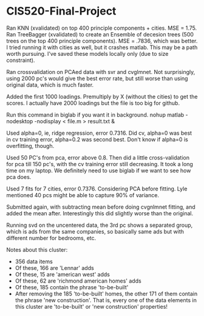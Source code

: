 CIS520-Final-Project
====================
Ran KNN (xvalidated) on top 400 principle components + cities. MSE = 1.75. Ran TreeBagger (xvalidated) to create an Ensemble of decesion trees (500 trees on the top 400 principle components). MSE = .7836, which was better. I tried running it with cities as well, but it crashes matlab. This may be a path worth pursuing. I've saved these models locally only (due to size constraint).


Ran crossvalidation on PCAed data with svr and cvglmnet. Not surprisingly, using 2000 pc's would give the best error rate, but still worse than using original data, which is much faster.

Added the first 1000 loadings. Premultiply by X (without the cities) to get the scores. I actually have 2000 loadings but the file is too big for github.

Run this command in biglab if you want it in background.
nohup matlab -nodesktop -nodisplay < file.m > result.txt &

Used alpha=0, ie, ridge regression, error 0.7316. Did cv, alpha=0 was best in cv training error, alpha=0.2 was second best. Don't know if alpha=0 is overfitting, though.

Used 50 PC's from pca, error above 0.8. Then did a little cross-validation for pca till 150 pc's, with the cv training error still decreasing. It took a long time on my laptop. We definitely need to use biglab if we want to see how pca does.

Used 7 fits for 7 cities, error 0.7376. Considering PCA before fitting. Lyle mentioned 40 pcs might be able to capture 90% of variance.

Submitted again, with subtracting mean before doing cvgnlmnet fitting, and added the mean after. Interestingly this did slightly worse than the original.

Running svd on the uncentered data, the 3rd pc shows a separated group, which is ads from the same companies, so basically same ads but with different number for bedrooms, etc.

Notes about this cluster:
  -  356 data items
  -  Of these, 166 are 'Lennar' adds
  -  Of these, 15 are 'american west' adds
  -  Of these, 62 are 'richmond american homes' adds
  -  Of these, 185 contain the phrase 'to-be-built'
  -  After removing the 185 'to-be-built' homes, the other 171 of them contain the phrase 'new construction'. That is, every one of the data elements in this cluster are 'to-be-built' or 'new construction' properties!
  
